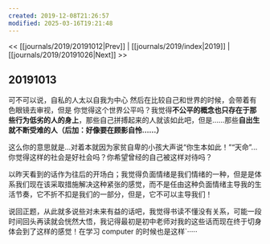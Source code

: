 ```yaml
---
created: 2019-12-08T21:26:57
modified: 2025-03-16T19:21:48
---
```


<< [[journals/2019/20191012|Prev]] | [[journals/2019/index|2019]] | [[journals/2019/20191026|Next]] >>

## 20191013

可不可以说，自私的人太以自我为中心 然后在比较自己和世界的时候，会带着有色眼镜去审视，但是 你觉得这个世界公平吗？我觉得**不公平的概念也只存在于那些行为低劣的人的身上**，那些自己拼搏起来的人就该如此吧，但是......那些**自出生就不断受难的人（后加：好像要在顾影自怜……）**

这么你的意思就是...对着本就因为家贫自卑的小孩大声说“你生本如此！”“天命”...你觉得这样的社会是好社会吗？你希望曾经的自己被这样对待吗？

以昨天看到的话作为往后的开场白；我觉得负面情绪是我们情绪的一种，但是是体系我们现在该采取措施解决这种紧张的感觉，而不是任由这种负面情绪主导我的生活节奏，它不折不扣是我们的一部分，但是，它不可以主导我们！

说回正题，从此就多说些对未来有益的话吧，我觉得书读不懂没有关系，可能一段时间回头再读就会恍然大悟，我记得最初是初中老师对我的这些话而现在终于切身体会到了这样的感觉！在学习 computer 的时候也是这样`·····
